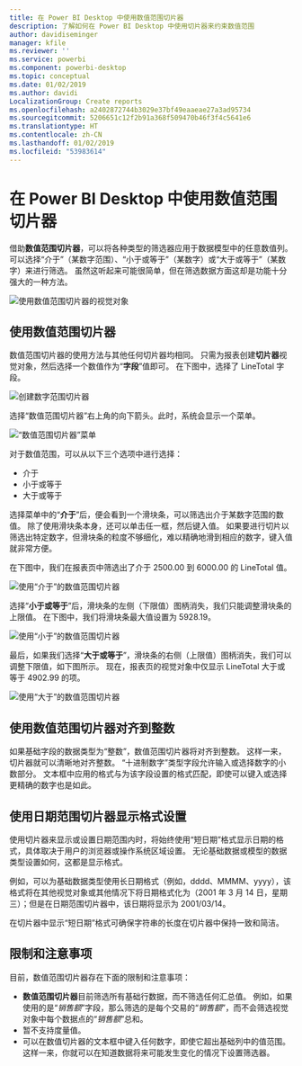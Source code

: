 ```yaml
---
title: 在 Power BI Desktop 中使用数值范围切片器
description: 了解如何在 Power BI Desktop 中使用切片器来约束数值范围
author: davidiseminger
manager: kfile
ms.reviewer: ''
ms.service: powerbi
ms.component: powerbi-desktop
ms.topic: conceptual
ms.date: 01/02/2019
ms.author: davidi
LocalizationGroup: Create reports
ms.openlocfilehash: a2402872744b3029e37bf49eaaeae27a3ad95734
ms.sourcegitcommit: 5206651c12f2b91a368f509470b46f3f4c5641e6
ms.translationtype: HT
ms.contentlocale: zh-CN
ms.lasthandoff: 01/02/2019
ms.locfileid: "53983614"
---
```

# <a name="use-the-numeric-range-slicer-in-power-bi-desktop"></a>在 Power BI Desktop 中使用数值范围切片器
借助**数值范围切片器**，可以将各种类型的筛选器应用于数据模型中的任意数值列。 可以选择“介于”（某数字范围）、“小于或等于”（某数字）或“大于或等于”（某数字）来进行筛选。 虽然这听起来可能很简单，但在筛选数据方面这却是功能十分强大的一种方法。

![使用数值范围切片器的视觉对象](media/desktop-slicer-numeric-range/desktop-slicer-numeric-range-0.png)

## <a name="using-the-numeric-range-slicer"></a>使用数值范围切片器
数值范围切片器的使用方法与其他任何切片器均相同。 只需为报表创建**切片器**视觉对象，然后选择一个数值作为“**字段**”值即可。 在下图中，选择了 LineTotal 字段。

![创建数字范围切片器](media/desktop-slicer-numeric-range/desktop-slicer-numeric-range-1-create.png)

选择“数值范围切片器”右上角的向下箭头。此时，系统会显示一个菜单。

![“数值范围切片器”菜单](media/desktop-slicer-numeric-range/desktop-slicer-numeric-range-2-between.png)

对于数值范围，可以从以下三个选项中进行选择：

* 介于
* 小于或等于
* 大于或等于

选择菜单中的“**介于**”后，便会看到一个滑块条，可以筛选出介于某数字范围的数值。 除了使用滑块条本身，还可以单击任一框，然后键入值。 如果要进行切片以筛选出特定数字，但滑块条的粒度不够细化，难以精确地滑到相应的数字，键入值就非常方便。

在下图中，我们在报表页中筛选出了介于 2500.00 到 6000.00 的 LineTotal 值。

![使用“介于”的数值范围切片器](media/desktop-slicer-numeric-range/desktop-slicer-numeric-range-3-between-range.png)

选择“**小于或等于**”后，滑块条的左侧（下限值）图柄消失，我们只能调整滑块条的上限值。 在下图中，我们将滑块条最大值设置为 5928.19。

![使用“小于”的数值范围切片器](media/desktop-slicer-numeric-range/desktop-slicer-numeric-range-4-less-than.png)

最后，如果我们选择“**大于或等于**”，滑块条的右侧（上限值）图柄消失，我们可以调整下限值，如下图所示。 现在，报表页的视觉对象中仅显示 LineTotal 大于或等于 4902.99 的项。

![使用“大于”的数值范围切片器](media/desktop-slicer-numeric-range/desktop-slicer-numeric-range-5-greater-than.png)

## <a name="snap-to-whole-numbers-with-the-numeric-range-slicer"></a>使用数值范围切片器对齐到整数

如果基础字段的数据类型为“整数”，数值范围切片器将对齐到整数。 这样一来，切片器就可以清晰地对齐整数。 “十进制数字”类型字段允许输入或选择数字的小数部分。 文本框中应用的格式与为该字段设置的格式匹配，即使可以键入或选择更精确的数字也是如此。

## <a name="display-formatting-with-the-date-range-slicer"></a>使用日期范围切片器显示格式设置

使用切片器来显示或设置日期范围内时，将始终使用“短日期”格式显示日期的格式，具体取决于用户的浏览器或操作系统区域设置。 无论基础数据或模型的数据类型设置如何，这都是显示格式。 

例如，可以为基础数据类型使用长日期格式（例如，dddd、MMMM、yyyy），该格式将在其他视觉对象或其他情况下将日期格式化为（2001 年 3 月 14 日，星期三）；但是在日期范围切片器中，该日期将显示为 2001/03/14。

在切片器中显示“短日期”格式可确保字符串的长度在切片器中保持一致和简洁。 


## <a name="limitations-and-considerations"></a>限制和注意事项
目前，数值范围切片器存在下面的限制和注意事项：

* **数值范围切片器**目前筛选所有基础行数据，而不筛选任何汇总值。 例如，如果使用的是“*销售额*”字段，那么筛选的是每个交易的“*销售额*”，而不会筛选视觉对象中每个数据点的“*销售额*”总和。
* 暂不支持度量值。
* 可以在数值切片器的文本框中键入任何数字，即使它超出基础列中的值范围。 这样一来，你就可以在知道数据将来可能发生变化的情况下设置筛选器。

